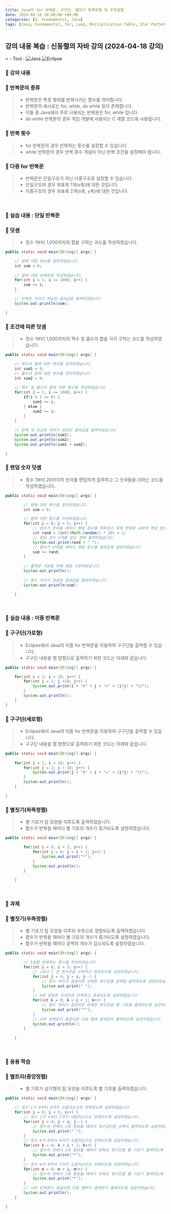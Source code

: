 ```yaml
---
title: Java의 for 반복문, 구구단, 별짓기 좌측정렬 및 우측정렬
date: 2024-04-18 18:00:00 +09:00
categories: [4. Fundamental, Java]
tags: [Java, Fundamental, for, Loop, Multiplication Table, Star Pattern, Left Alignment, Right Alignment, Multiple, Multiplication]
---
```


<!-- 2024-04-20 글 작성 시작; 2024-04-21 페이지 호출 완료 -->
<h2>강의 내용 복습 : 신동렬의 자바 강의 (2024-04-18 강의)</h2>
> - Tool :  
<img alt="Java" src="https://img.shields.io/badge/-Java-007396?style=flat-square&logo=java&logoColor=white" />
<img alt="Eclipse" src="https://img.shields.io/badge/-Eclipse-2C2255?style=flat-square&logo=eclipse&logoColor=white" />

<br>

### 🔔 강의 내용
### 📌 반복문의 종류
> - 반복문은 특정 행위를 반복시키는 함수를 의미합니다.
> - 반복문의 예시로는 for, while, do while 등이 존재합니다.
> - 이들 중 Java에서 주로 사용되는 반복문은 for, while 입니다.
> - do while 반복문의 경우 게임 개발에 사용되는 C 계열 코드에 사용됩니다.

### 📌 반복 횟수
> - for 반복문의 경우 반복하는 횟수를 설정할 수 있습니다.
> - while 반복문의 경우 반복 횟수 개념이 아닌 반복 조건을 설정해야 됩니다.

### 📌 다중 for 반복문
> - 반복문은 단일구조가 아닌 다중구조로 설정할 수 있습니다.
> - 단일구조의 경우 좌표축 1개(x축)에 대한 것입니다.
> - 이중구조의 경우 좌표축 2개(x축, y축)에 대한 것입니다.

<br>

### 🔔 실습 내용 : 단일 반복문
### 📌 덧셈
> - 정수 1부터 1,000까지의 합을 구하는 코드를 작성하였습니다.

``` java
public static void main(String[] args) {

    // 합에 대한 변수를 정의하였습니다.
    int sum = 0;
    
    // 합에 대한 반복문을 작성하였습니다.
    for(int i = 1; i <= 1000; i++) {
        sum += i;
    }

    // 반복문 처리가 완료된 결과값을 출력하였습니다.
    System.out.println(sum);

}
```

### 📌 조건에 따른 덧셈
> - 정수 1부터 1,000까지의 짝수 및 홀수의 합을 각각 구하는 코드를 작성하였습니다.

``` java
public static void main(String[] args) {

    // 짝수의 합에 대한 변수를 정의하였습니다.
    int sum1 = 0;
    // 홀수의 합에 대한 변수를 정의하였습니다.
    int sum2 = 0;
    
    // 짝수 및 홀수의 합에 대한 함수를 작성하였습니다.
    for(int i = 1; i <= 1000; i++) {
        if(i % 2 == 0) {
            sum1 += i;
        } else {
            sum2 += i;
        }
    }
    
    // 반복 및 조건문 처리가 완료된 결과값을 출력하였습니다.
    System.out.println(sum1);
    System.out.println(sum2);
    System.out.println(sum1 + sum2);

}
```

### 📌 랜덤 숫자 덧셈
> - 정수 1부터 20까지의 숫자를 랜덤하게 출력하고 그 숫자들을 더하는 코드를 작성하였습니다.

``` java
public static void main(String[] args) {

	    // 합에 대한 변수를 정의하였습니다.
	    int sum = 0;

	    // 합에 대한 함수를 작성하였습니다.
	    for(int i = 0; i < 5; i++) {
            // 함수가 반복될 때마다 랜덤 정수를 획득하기 위해 반복문 내부에 랜덤 함수를 작성하였습니다.
		    int rand = (int)(Math.random() * 20) + 1;
            // 랜덤 정수 5개를 같은 행에 출력하였습니다.
	    	System.out.print(rand + " ");
            // 함수가 반복될 때마다 랜덤 함수를 합하도록 설정하였습니다.
	    	sum += rand;
	    }
	    
	    // 출력문 구분을 위해 행을 구분하였습니다.
	    System.out.println();
	    
	    // 함수 처리가 완료된 결과값을 출력하였습니다.
	    System.out.println(sum);

	}
```

<br>

### 🔔 실습 내용 : 이중 반복문
### 📌 구구단(가로형)
> - Eclipse에서 Java의 이중 for 반복문을 이용하여 구구단을 출력할 수 있습니다.
> - 구구단 내용을 행 방향으로 출력하기 위한 코드는 아래와 같습니다.

``` java
public static void main(String[] args) {

    for(int i = 2; i < 10; i++) {
        for(int j = 1; j <10; j++) {
            System.out.print(i + "X" + j + "=" + (i*j) + "\t");
        }
        System.out.println();
    }
}
```

### 📌 구구단(세로형)
> - Eclipse에서 Java의 이중 for 반복문을 이용하여 구구단을 출력할 수 있습니다.
> - 구구단 내용을 열 방향으로 출력하기 위한 코드는 아래와 같습니다.

``` java
public static void main(String[] args) {
    
    for(int i = 1; i < 10; i++) {
        for(int j = 2; j < 10; j++) {
            System.out.print(j + "X" + i + "=" + (i*j) + "\t");
        }
        System.out.println();
    }

}
```

### 📌 별짓기(좌측정렬)
> - 별 기호가 탑 모양을 이루도록 출력하였습니다.
> - 함수가 반복될 때마다 별 기호의 개수가 증가되도록 설정하였습니다.

``` java
public static void main(String[] args) {

	    for(int i = 0; i < 5; i++) {
	    	for(int j = 0; j < i + 1; j++) {
	    		System.out.print("*");
	    	}
	    	System.out.println();
	    }

	}
```

<br>

### 🔔 과제
### 📌 별짓기(우측정렬)
> - 별 기호가 탑 모양을 이루되 우측으로 정렬되도록 출력하였습니다.
> - 함수가 반복될 때마다 별 기호의 개수가 증가되도록 설정하였습니다.
> - 함수가 반복될 때마다 공백의 개수가 감소되도록 설정하였습니다.

``` java
public static void main(String[] args) {

		// 5회를 반복하는 함수를 작성하였습니다.
	    for(int i = 0; i < 5; i++) {
	    	// i보다 1 큰 횟수만큼 반복하고 종료되도록 설정하였습니다. 
	    	for(int j = 4; j > i; j--) {
	    		// 함수 처리가 종료되면 반복한 횟수만큼 공백을 출력하도록 설정하였습니다.
	    		System.out.print(" ");
	    	}
	    	// k와 동일한 숫자만큼 반복하고 종료되도록 설정하였습니다.
	    	for(int k = 0; k < i + 1; k++) {
	    		// 함수 처리가 종료되면 반복한 횟수만큼 별 기호를 출력하도록 설정하였습니다.
	    		System.out.print("*");
	    	}
	    	// 내부 반복문이 종료되면 다음 행에 출력문이 출력되도록 설정하였습니다.
	    	System.out.println();
	    }

	}
```

<br>

### 🔔 응용 학습
### 📌 별트리(중앙정렬)
> - 별 기호가 삼각형의 탑 모양을 이루도록 별 기호를 출력하였습니다.

``` java
public static void main(String[] args) {

    // 정수 i가 0부터 4까지 오름차순으로 반복되도록 설정하였습니다.
    for(int i = 0; i < 5; i++) {
        // 정수 j가 4부터 1까지 내림차순으로 반복되도록 설정하였습니다.
        for(int j = 4; j > i; j--) {
            // 함수식 반복이 1회 종료될 때마다 정수값만큼 공백이 출력되도록 설정하였습니다.
            System.out.print(" ");
        }
        // 정수 k가 0부터 4까지 오름차순으로 반복되도록 설정하였습니다.
        for(int k = 0; k < i + 1; k++) {
            // 함수식 반복이 1회 종료될 때마다 반복된 횟수만큼 별 기호가 출력되도록 설정하였습니다.
            System.out.print("*");
        }
        // 정수 m이 0부터 3까지 오름차순으로 반복되도록 설정하였습니다.
        for(int m = 0; m < i; m++) {
            // 함수식 반복이 1회 종료될 때마다 반복된 횟수만큼 별 기호가 출력되도록 설정하였습니다.
            System.out.print("*");
        }
        // 내부 반복문이 종료되면 다음 행부터 출력문이 출력되도록 설정하였습니다.
        System.out.println();
    }

}
```

<br>
<br>
<br>
